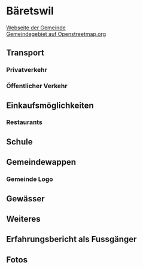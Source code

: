 # Bäretswil

[Webseite der Gemeinde](https://www.baeretswil.ch/)  
[Gemeindegebiet auf Openstreetmap.org](https://www.openstreetmap.org/relation/1682099)

## Transport

### Privatverkehr

### Öffentlicher Verkehr

## Einkaufsmöglichkeiten

### Restaurants

## Schule

## Gemeindewappen

### Gemeinde Logo

## Gewässer

## Weiteres

## Erfahrungsbericht als Fussgänger

## Fotos
